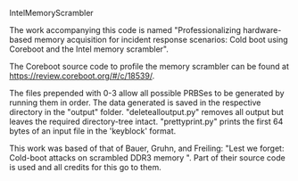 IntelMemoryScrambler


The work accompanying this code is named "Professionalizing hardware-based memory acquisition for incident response scenarios: Cold boot using Coreboot and the Intel memory scrambler". 

The Coreboot source code to profile the memory scrambler can be found at https://review.coreboot.org/#/c/18539/.

The files prepended with 0-3 allow all possible PRBSes to be generated by running them in order. The data generated is saved in the respective directory in the "output" folder. "deletealloutput.py" removes all output but leaves the required directory-tree intact. "prettyprint.py" prints the first 64 bytes of an input file in the 'keyblock' format.

This work was based of that of Bauer, Gruhn, and Freiling: "Lest we forget: Cold-boot attacks on scrambled DDR3 memory ". Part of their source code is used and all credits for this go to them.

